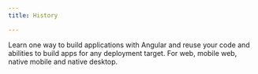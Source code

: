 ```yaml
---
title: History

---
```


Learn one way to build applications with Angular and reuse your code and abilities to build apps for any deployment target. For web, mobile web, native mobile and native desktop.
